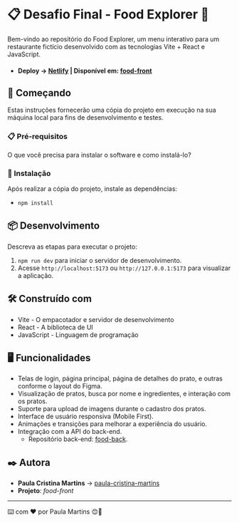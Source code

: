 # 📋 Desafio Final - Food Explorer 🍴

Bem-vindo ao repositório do Food Explorer, um menu interativo para um restaurante fictício desenvolvido com as tecnologias Vite + React e JavaScript.

- #### Deploy → [Netlify](https://www.netlify.com/) | Disponível em: [food-front](/)

## 🚀 Começando

Estas instruções fornecerão uma cópia do projeto em execução na sua máquina local para fins de desenvolvimento e testes.

### 📋 Pré-requisitos

O que você precisa para instalar o software e como instalá-lo?

### 🔧 Instalação

Após realizar a cópia do projeto, instale as dependências:

- `npm install`

## 📦 Desenvolvimento

Descreva as etapas para executar o projeto:

1. `npm run dev` para iniciar o servidor de desenvolvimento.
2. Acesse `http://localhost:5173` ou `http://127.0.0.1:5173` para visualizar a aplicação.

## 🛠️ Construído com

- Vite - O empacotador e servidor de desenvolvimento
- React - A biblioteca de UI
- JavaScript - Linguagem de programação

## 🖥️ Funcionalidades

- Telas de login, página principal, página de detalhes do prato, e outras conforme o layout do Figma.
- Visualização de pratos, busca por nome e ingredientes, e interação com os pratos.
- Suporte para upload de imagens durante o cadastro dos pratos.
- Interface de usuário responsiva (Mobile First).
- Animações e transições para melhorar a experiência do usuário.
- Integração com a API do back-end.
  - Repositório back-end: [food-back](https://github.com/paula-cristina-martins/food-back).

## ✒️ Autora

- **Paula Cristina Martins** → [paula-cristina-martins](https://github.com/paula-cristina-martins)
- **Projeto**: _food-front_

---

⌨️ com ❤️ por Paula Martins 😊👩
